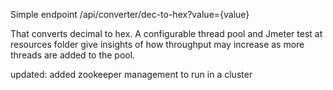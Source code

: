 Simple endpoint /api/converter/dec-to-hex?value={value}

That converts decimal to hex. A configurable thread pool and Jmeter test at resources folder give insights of how throughput may increase as more threads are added to the pool.

updated: added zookeeper management to run in a cluster